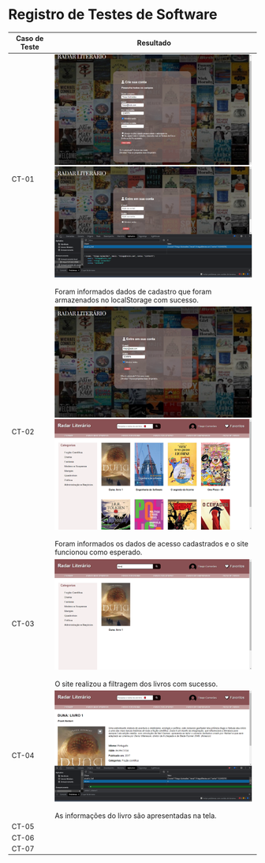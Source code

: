 # Registro de Testes de Software

|Caso de Teste | Resultado                              |
|--|-------------------------------------------------------|
|CT-01|<img src="img/Testes/image_2021-11-28_23-41-41.png" width="400"><br><img src="img/Testes/image_2021-11-28_23-42-12.png" width="400"><br><br>Foram informados dados de cadastro que foram armazenados no localStorage com sucesso.|
|CT-02|<img src="img/Testes/image_2021-11-28_23-51-46.png" width="400"><br><img src="img/Testes/image_2021-11-28_23-52-11.png" width="400"><br><br>Foram informados os dados de acesso cadastrados e o site funcionou como esperado.|
|CT-03|<img src="img/Testes/image_2021-11-28_23-54-53.png" width="400"><br><br>O site realizou a filtragem dos livros com sucesso.|
|CT-04|<img src="img/Testes/image_2021-11-28_23-56-29.png" width="400"><br><br>As informações do livro são apresentadas na tela.|
|CT-05||
|CT-06||
|CT-07||